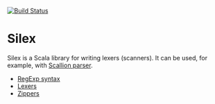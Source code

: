 [![Build Status](https://github.com/epfl-lara/silex/actions/workflows/CI.yml/badge.svg?branch=main)](https://github.com/epfl-lara/silex/actions/workflows/CI.yml/?branch=main)

# Silex

Silex is a Scala library for writing lexers (scanners). It can be used, for example, with [Scallion parser](https://github.com/epfl-lara/scallion).

  * [RegExp syntax](src/main/scala/silex/RegExps.scala)
  * [Lexers](src/main/scala/silex/Lexers.scala)
  * [Zippers](src/main/scala/silex/util/Zippers.scala)
